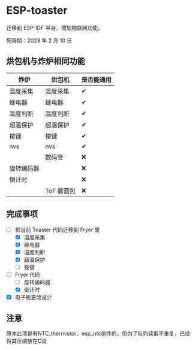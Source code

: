 # ESP-toaster

迁移到 ESP-IDF 平台，增加物联网功能。

死限期：2023 年 2 月 10 日

## 烘包机与炸炉相同功能

| 炸炉    | 烘包机     | 是否能通用 |
| ----- | ------- | ----- |
| 温度采集  | 温度采集    | ✔     |
| 继电器   | 继电器     | ✔     |
| 温度判断  | 温度判断    | ✔     |
| 超温保护  | 超温保护    | ✔     |
| 按键    | 按键      | ✔     |
| nvs   | nvs     | ✔     |
|       | 数码管     | ❌     |
| 旋转编码器 |         | ❌     |
| 倒计时   |         | ❌     |
|       | ToF 数面包 | ❌     |

## 完成事项

- [ ] 把当前 Toaster 代码迁移到 Fryer 里
  - [x] 温度采集
  - [x] 继电器
  - [x] 温度判断
  - [x] 超温保护
  - [ ] 按键
- [ ] Fryer 代码
  - [ ] 旋转编码器
  - [x] 倒计时
- [x] 电子板更改设计

## 注意

原本此项是有NTC_thermistor、esp_ntc组件的，但为了队列读取不重复，已经将其压缩放在C盘  
